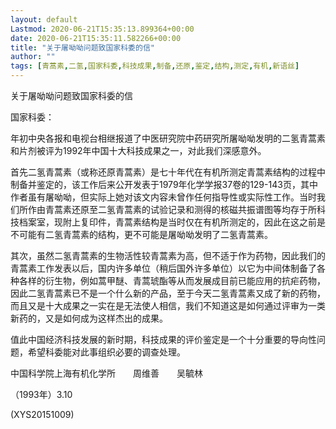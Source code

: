 ```yaml
---
layout: default
Lastmod: 2020-06-21T15:35:13.899364+00:00
date: 2020-06-21T15:35:11.582266+00:00
title: "关于屠呦呦问题致国家科委的信"
author: ""
tags: [青蒿素,二氢,国家科委,科技成果,制备,还原,鉴定,结构,测定,有机,新语丝]
---
```


关于屠呦呦问题致国家科委的信

国家科委：

年初中央各报和电视台相继报道了中医研究院中药研究所屠呦呦发明的二氢青蒿素和片剂被评为1992年中国十大科技成果之一，对此我们深感意外。

首先二氢青蒿素（或称还原青蒿素）是七十年代在有机所测定青蒿素结构的过程中制备并鉴定的，该工作后来公开发表于1979年化学学报37卷的129-143页，其中作者虽有屠呦呦，但实际上她对该文内容未曾作任何指导性或实际性工作。当时我们所作由青蒿素还原至二氢青蒿素的试验记录和测得的核磁共振谱图等均存于所科技档案室，现附上复印件，青蒿素结构是当时仅在有机所测定的，因此在这之前是不可能有二氢青蒿素的结构，更不可能是屠呦呦发明了二氢青蒿素。

其次，虽然二氢青蒿素的生物活性较青蒿素为高，但不适于作为药物，因此我们的青蒿素工作发表以后，国内许多单位（稍后国外许多单位）以它为中间体制备了各种各样的衍生物，例如蒿甲醚、青蒿琥酯等从而发展成目前已能应用的抗疟药物，因此二氢青蒿素已不是一个什么新的产品，至于今天二氢青蒿素又成了新的药物，而且又是十大成果之一实在是无法使人相信，我们不知道这是如何通过评审为一类新药的，又是如何成为这样杰出的成果。

值此中国经济科技发展的新时期，科技成果的评价鉴定是一个十分重要的导向性问题，希望科委能对此事组织必要的调查处理。

中国科学院上海有机化学所　　周维善　　吴毓林

（1993年）3.10

(XYS20151009)

